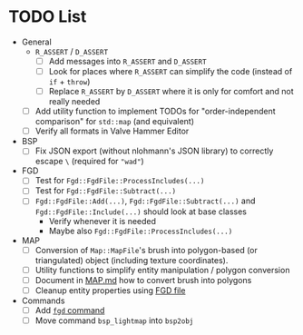 # TODO List

- General
  - `R_ASSERT` / `D_ASSERT`
    -[ ] Add messages into `R_ASSERT` and `D_ASSERT`
    -[ ] Look for places where `R_ASSERT` can simplify the code (instead of `if` + `throw`)
    -[ ] Replace `R_ASSERT` by `D_ASSERT` where it is only for comfort and not really needed
  -[ ] Add utility function to implement TODOs for "order-independent comparison" for `std::map` (and equivalent)
  -[ ] Verify all formats in Valve Hammer Editor
- BSP
  -[ ] Fix JSON export (without nlohmann's JSON library) to correctly escape `\` (required for `"wad"`)
- FGD
  -[ ] Test for `Fgd::FgdFile::ProcessIncludes(...)`
  -[ ] Test for `Fgd::FgdFile::Subtract(...)`
  -[ ] `Fgd::FgdFile::Add(...)`, `Fgd::FgdFile::Subtract(...)` and `Fgd::FgdFile::Include(...)` should look at base classes
    - Verify whenever it is needed
    - Maybe also `Fgd::FgdFile::ProcessIncludes(...)`
- MAP
  -[ ] Conversion of `Map::MapFile`'s brush into polygon-based (or triangulated) object (including texture coordinates).
  -[ ] Utility functions to simplify entity manipulation / polygon conversion
  -[ ] Document in [MAP.md](docs/GoldSrc/MAP.md) how to convert brush into polygons
  -[ ] Cleanup entity properties using [FGD file](docs/Source/FGD.md)
- Commands
  -[ ] Add [`fgd` command](Commands.md#fgd-operations)
  -[ ] Move command `bsp_lightmap` into `bsp2obj`
